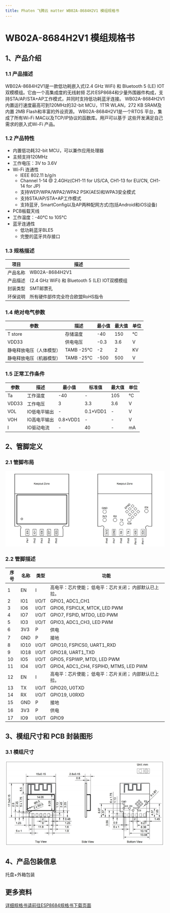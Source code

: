 ```yaml
---
title: Phaten 飞腾云 matter WB02A-8684H2V1 模组规格书
---
```

# WB02A-8684H2V1 模组规格书 

## 1、产品介绍
### 1.1 产品描述
 WB02A-8684H2V1是⼀款低功耗嵌⼊式(2.4 GHz Wi­Fi) 和 Bluetooth 5 (LE) IOT双模模组。它由⼀个⾼集成度的⽆线射频
芯⽚ESP8684和少量外围器件构成，⽀持STA/AP/STA+AP⼯作模式，并同时⽀持低功耗蓝⽛连接。
 WB02A-8684H2V1内置运⾏速度最⾼可到120MHz的32-bit MCU，1T1R WLAN，272 KB SRAM及内置
2MB Flash和丰富的外设资源。
 WB02A-8684H2V1是⼀个RTOS 平台，集成了所有Wi-Fi MAC以及TCP/IP协议的函数库。⽤⼾可以基于
这些开发满⾜⾃⼰需求的嵌⼊式Wi-Fi 产品。

### 1.2 产品特性

- 内置低功耗32-bit MCU，可以兼作应⽤处理器
- 主频⽀持120MHz
- ⼯作电压：3V to 3.6V
- Wi-Fi 连通性
    - IEEE 802.11 b/g/n
    - Channel 1-14 @ 2.4GHz(CH1-11 for US/CA, CH1-13 for EU/CN, CH1-14 for JP) 
    - ⽀持WEP/WPA/WPA2/WPA2 PSK(AES)和WPA3安全模式
    - ⽀持STA/AP/STA+AP⼯作模式
    - ⽀持蓝⽛, SmartConfig以及AP两种配⽹⽅式(包括Android和iOS设备)
- PCB板载天线
- ⼯作温度：-40℃ to 105℃
- 蓝⽛连通性
    - 低功耗蓝⽛BLE5
    - 完整的蓝⽛共存接⼝

### 1.3 规格描述

| 项目 | 描述 |
| --- | --- |
| 产品名称 | WB02A-8684H2V1 |
| 产品描述 | (2.4 GHz Wi­Fi) 和 Bluetooth 5 (LE) IOT双模模组 |
| 封装类型 | SMT邮票孔 |
| 环保说明 | 所有硬件部件完全符合欧盟RoHS指令 |


### 1.4 绝对电气参数

| 参数 | 描述 | 最⼩值 | 最⼤值 | 单位 |
| --- | --- | --- | --- | --- |
| T store | 存储温度 | -40 | 150 | ℃ |
| VDD33 | 供电电压 | -0.3 | 3.6 | V |
| 静电释放电压（⼈体模型） | TAMB -25℃ | -2 | 2 | KV |
| 静电释放电压（机器模型） | TAMB -25℃ | -500 | 500 | V |


### 1.5 正常工作条件

| 参数 | 描述 | 最⼩值 | 标准值 | 最⼤值 | 单位 |
| --- | --- | --- | --- | --- | --- |
| Ta | ⼯作温度 | -40 | - | 105 | ℃ |
| VDD33 | ⼯作电压 | 3 | 3.3 | 3.6 | V |
| VOL | IO低电平输出 | - | 0.1×VDD1 | - | V |
| VOH | IO⾼电平输出 | 0.8×VDD1 | - | - | V |
| I | IO驱动电流 | - | 40 | - | mA |

<!-- ## 2、射频参数
### 2.1 Wi-Fi射频性能

Wi-Fi基本射频性能

| 产品特性 | 产品描述 |
| --- | --- |
| ⽆线标准 | IEEE 802.11 b/g/n |
| ⼯作频率 | 2.400 GHz ~ 2.4835 GHz (2.4 GHz ISM Band) |
| 调制⽅法 | DSSS,DBPSK, DQPSK, CCK and OFDM (BPSK/QPSK/16-QAM/ 64-QAM) |
| Wi-Fi通道 | Channel 1-14@2.4GHz(CH1-11 for US/CA, CH1-13 for EU/CN, CH1-14 for JP) |
| 天线类型 | PCB板载天线 |

Wi-Fi发射性能

| TX | 最⼩值 | 典型值 | 最⼤值模式 | 单位 |
| --- | --- | --- | --- | --- |
| 802.11b@1Mbps EVM≤-21dB | - | 21 | - | dBm |
| 802.11b@11Mbps EVM≤-21dB | - | 21 | - | dBm |
| 802.11g@54Mbps EVM≤-25dB | - | 19 | - | dBm |
| 802.11g@6Mbps EVM≤-5dB | - | 21 | - | dBm |
| 802.11n@HT20 MCS0 EVM≤-5dB | - | 20 | - | dBm |
| 频偏误差 | -12 | - | 12 | ppm |

Wi-F接收性能

| | RX | 典型值 | 单位 |
| --- | --- | --- |
| 802.11b@11Mbps PER≤10% | -90 | dBm |
| 802.11n@HT20 MCS7 PER≤10% | -74 | dBm |
| 802.11g@54Mbps PER≤10% | -77 | dBm |

### 2.2 蓝⽛技术指标

蓝⽛基本规格

| 产品特性 | 产品描述 |
|---------|---------|
| 蓝⽛规格 | BLE5    |
| ⼯作频率 | 2.402~2.480GHz |

蓝⽛发射性能

| TX | 最⼩值 | 典型值 | 最⼤值 | 单位 |
|----|-------|-------|-------|-----|
| 发射功率 | -24 | - | 21 | dBm |
| 连接速率 | - | 1 | - | Mbps |
| 连接速率 | - | 1 | - | Mbps |

蓝⽛接收性能

| RX | 典型值 | 单位 |
|----|--------|-----|
| 灵敏度 @ PER≤1% | ≤-85 | dBm | -->

<!-- ## 3、天线信息
### 3.1 天线类型

PCB板载天线

### 3.2 天线设计注意事项
 当Wi-Fi模组上使⽤PCB 板载天线时，为确保Wi-Fi 性能的最优化，建议模组天线部分和其他⾦属件距
离⾄少在15mm 以上。⽤⼾PCB 板在天线区域勿⾛线甚⾄覆铜，以免影响天线性能。

![](/assets/images/matter/板载天线.png) -->

## 2、管脚定义
### 2.1 管脚布局

![](/assets/images/matter/8684-03管脚.png)

### 2.2 管脚描述

| 序号 | 名称 | 类型 | 功能 |
| ---- | ---- | ---- | ---- |
| 1 | EN | I | ⾼电平：芯⽚使能； 低电平：芯⽚关闭； 内部默认已上拉。 |
| 2 | IO1 | I/O/T | GPIO1, ADC1_CH1 |
| 3 | IO6 | I/O/T | GPIO6, FSPICLK, MTCK, LED PWM |
| 4 | IO7 | I/O/T | GPIO7, FSPID, MTDO, LED PWM |
| 5 | IO3 | I/O/T | GPIO3, ADC1_CH3, LED PWM |
| 6 | 3V3 | P | 供电 |
| 7 | GND | P | 接地 |
| 8 | IO10 | I/O/T | GPIO10, FSPICS0, UART1_RXD |
| 9 | IO18 | I/O/T | GPIO18, UART1_TXD |
| 10 | IO5 | I/O/T | GPIO5, FSPIWP, MTDI, LED PWM |
| 11 | IO4 | I/O/T | GPIO4, ADC1_CH4, FSPIHD, MTMS, LED PWM |
| 12 | EN | I | ⾼电平：芯⽚使能； 低电平：芯⽚关闭； 内部默认已上拉。 |
| 13 | TX | I/O/T | GPIO20, U0TXD |
| 14 | RX | I/O/T | GPIO19, U0RXD |
| 15 | GND | P | 接地 |
| 16 | 3V3 | P | 供电 |
| 17 | IO9 | I/O/T | GPIO9 |

## 3、模组尺⼨和 PCB 封装图形
### 3.1 模组尺⼨

![](/assets/images/matter/8684-03尺寸.png)

## 4、产品包装信息

托盘+外箱包装

## 更多资料

[详细规格书请前往ESP8684规格书下载页面](../../download/8720df/8720df_datasheet.md#esp8684)
